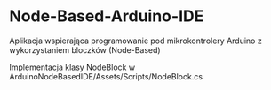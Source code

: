 # Node-Based-Arduino-IDE
Aplikacja wspierająca programowanie pod mikrokontrolery Arduino z wykorzystaniem bloczków (Node-Based)

Implementacja klasy NodeBlock w ArduinoNodeBasedIDE/Assets/Scripts/NodeBlock.cs

